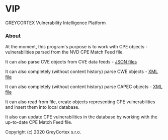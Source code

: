 # VIP
GREYCORTEX Vulnerability Intelligence Platform

### About
At the moment, this program's purpose is to work with CPE objects - vulnerabilities parsed from the NVD CPE Match Feed file.

It can also parse CVE objects from CVE data feeds - [JSON files](https://nvd.nist.gov/vuln/data-feeds)

It can also completely (without content history) parse CWE objects - [XML file](https://cwe.mitre.org/data/xml/cwec_latest.xml.zip)

It can also completely (without content history) parse CAPEC objects - [XML file](https://capec.mitre.org/data/xml/capec_latest.xml)

It can also read from file, create objects representing CPE vulnerabilities and insert them into local database.

It also can update CPE vulnerabilities in the database by working with the up-to-date CPE Match Feed file.

Copyright (c) 2020 GreyCortex s.r.o.

